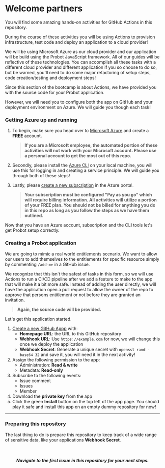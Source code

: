 # Welcome partners

You will find some amazing hands-on activities for GitHub Actions in this repository.

During the course of these activities you will be using Actions to provision infrastructure, test code and deploy an application to a cloud provider!

We will be using Microsoft Azure as our cloud provider and our application will be build using the Probot JavaScript framework. All of our guides will be reflective of these technologies. You can accomplish all these tasks with a different cloud provider and different application if you so choose to do so, but be warned, you'll need to do some major refactoring of setup steps, code creation/testing and deployment steps!

Since this section of the bootcamp is about Actions, we have provided you with the source code for your Probot application.

However, we will need you to configure both the app on GitHub and your deployment environment on Azure. We will guide you though each task!

### Getting Azure up and running

1. To begin, make sure you head over to [Microsoft Azure](https://azure.microsoft.com/en-us/free/) and create a **FREE** account.

   > **If you are a Microsoft employee, the automated portion of these activities will not work with your Microsoft account. Please use a personal account to get the most out of this repo.**

2. Secondly, please install the [Azure CLI](https://docs.microsoft.com/en-us/cli/azure/install-azure-cli?view=azure-cli-latest) on your local machine, you will use this for logging in and creating a service principle. We will guide you through both of these steps!

3. Lastly, please [create a new subscription](https://docs.microsoft.com/en-us/azure/cost-management-billing/manage/create-subscription) in the Azure portal.

   > **Your subscription must be configured "Pay as you go" which will require billing information. All activities will utilize a portion of your FREE plan. You should not be billed for anything you do in this repo as long as you follow the steps as we have them outlined.**

Now that you have an Azure account, subscription and the CLI tools let's get Probot setup correctly.

### Creating a Probot application

We are going to mimic a real world entitlements scenario. We want to allow our users to add themselves to the entitlements for specific resource simply by commenting `/add-me` in a GitHub issue.

We recognize that this isn't the safest of tasks in this form, so we will use Actions to run a CI/CD pipeline after we add a feature to make to the app that will make it a bit more safe. Instead of adding the user directly, we will have the application open a pull request to allow the owner of the repo to approve that persons entitlement or not before they are granted an invitation.

> **Again, the source code will be provided.**

Let's get this application started.

1. [Create a new GitHub Appp](https://github.com/settings/apps/new) with:
   - **Homepage URL**: the URL to this GitHub repository
   - **Webhook URL**: Use `https://example.com` for now, we will change this once we deploy the application
   - **Webhook Secret**: Generate a unique secret with `openssl rand -base64 32` and save it, you will need it in the next activity!
1. Assign the following permission to the app:
   - Administration: **Read & write**
   - Metadata: **Read-only**
1. Subscribe to the following events:
   - Issue comment
   - Issues
   - Member
1. Download the **private key** from the app
1. Click the green **Install** button on the top left of the app page. You should play it safe and install this app on an empty dummy repository for now!

---

### Preparing this repository

The last thing to do is prepare this repository to keep track of a wide range of sensitive data, like your applications **Webhook Secret**.

<br>
<h5 align="center"> Navigate to the first issue in this repository for your next steps.</h5>
